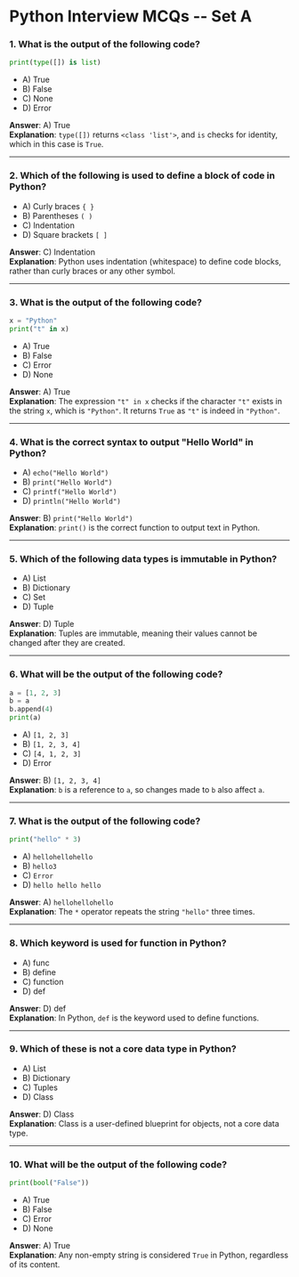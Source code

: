 # Python Interview MCQs -- Set A

### 1. What is the output of the following code?

```python
print(type([]) is list)
```

- A) True
- B) False
- C) None
- D) Error

**Answer**: A) True  
**Explanation**: `type([])` returns `<class 'list'>`, and `is` checks for identity, which in this case is `True`.

---

### 2. Which of the following is used to define a block of code in Python?

- A) Curly braces `{ }`
- B) Parentheses `( )`
- C) Indentation
- D) Square brackets `[ ]`

**Answer**: C) Indentation  
**Explanation**: Python uses indentation (whitespace) to define code blocks, rather than curly braces or any other symbol.

---

### 3. What is the output of the following code?

```python
x = "Python"
print("t" in x)
```

- A) True
- B) False
- C) Error
- D) None

**Answer**: A) True  
**Explanation**: The expression `"t" in x` checks if the character `"t"` exists in the string `x`, which is `"Python"`. It returns `True` as `"t"` is indeed in `"Python"`.

---

### 4. What is the correct syntax to output "Hello World" in Python?

- A) `echo("Hello World")`
- B) `print("Hello World")`
- C) `printf("Hello World")`
- D) `println("Hello World")`

**Answer**: B) `print("Hello World")`  
**Explanation**: `print()` is the correct function to output text in Python.

---

### 5. Which of the following data types is immutable in Python?

- A) List
- B) Dictionary
- C) Set
- D) Tuple

**Answer**: D) Tuple  
**Explanation**: Tuples are immutable, meaning their values cannot be changed after they are created.

---

### 6. What will be the output of the following code?

```python
a = [1, 2, 3]
b = a
b.append(4)
print(a)
```

- A) `[1, 2, 3]`
- B) `[1, 2, 3, 4]`
- C) `[4, 1, 2, 3]`
- D) Error

**Answer**: B) `[1, 2, 3, 4]`  
**Explanation**: `b` is a reference to `a`, so changes made to `b` also affect `a`.

---

### 7. What is the output of the following code?

```python
print("hello" * 3)
```

- A) `hellohellohello`
- B) `hello3`
- C) `Error`
- D) `hello hello hello`

**Answer**: A) `hellohellohello`  
**Explanation**: The `*` operator repeats the string `"hello"` three times.

---

### 8. Which keyword is used for function in Python?

- A) func
- B) define
- C) function
- D) def

**Answer**: D) def  
**Explanation**: In Python, `def` is the keyword used to define functions.

---

### 9. Which of these is not a core data type in Python?

- A) List
- B) Dictionary
- C) Tuples
- D) Class

**Answer**: D) Class  
**Explanation**: Class is a user-defined blueprint for objects, not a core data type.

---

### 10. What will be the output of the following code?

```python
print(bool("False"))
```

- A) True
- B) False
- C) Error
- D) None

**Answer**: A) True  
**Explanation**: Any non-empty string is considered `True` in Python, regardless of its content.
